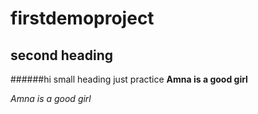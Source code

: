 # firstdemoproject

## second heading
######hi small heading
just practice
**Amna is a good girl**

*Amna is a good girl*
